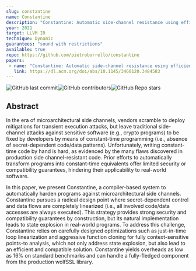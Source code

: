 ```yaml
---
slug: constantine
name: Constantine
description: "Constantine: Automatic side-channel resistance using efficient control and data flow linearization"
year: 2021
target: LLVM IR
technique: Dynamic
guarantees: "sound with restrictions"
available: true
repo: https://github.com/pietroborrello/constantine
papers:
 - name: "Constantine: Automatic side-channel resistance using efficient control and data flow linearization"
   link: https://dl.acm.org/doi/abs/10.1145/3460120.3484583
---
```


![GitHub last commit](https://img.shields.io/github/last-commit/pietroborrello/constantine)![GitHub contributors](https://img.shields.io/github/contributors/pietroborrello/constantine)![GitHub Repo stars](https://img.shields.io/github/stars/pietroborrello/constantine)

## Abstract

In the era of microarchitectural side channels, vendors scramble to deploy
mitigations for transient execution attacks, but leave traditional side-channel
attacks against sensitive software (e.g., crypto programs) to be fixed by
developers by means of constant-time programming (i.e., absence of
secret-dependent code/data patterns). Unfortunately, writing constant-time code
by hand is hard, as evidenced by the many flaws discovered in production side
channel-resistant code. Prior efforts to automatically transform programs into 
constant-time equivalents offer limited security or compatibility guarantees,
hindering their applicability to real-world software.

In this paper, we present Constantine, a compiler-based system to automatically
harden programs against microarchitectural side channels. Constantine pursues a
radical design point where secret-dependent control and data flows are
completely linearized (i.e., all involved code/data accesses are always
executed). This strategy provides strong security and compatibility guarantees
by construction, but its natural implementation leads to state explosion in
real-world programs. To address this challenge, Constantine relies on carefully
designed optimizations such as just-in-time loop linearization and aggressive
function cloning for fully context-sensitive points-to analysis, which not only
address state explosion, but also lead to an efficient and compatible solution.
Constantine yields overheads as low as 16% on standard benchmarks and can handle
a fully-fledged component from the production wolfSSL library.